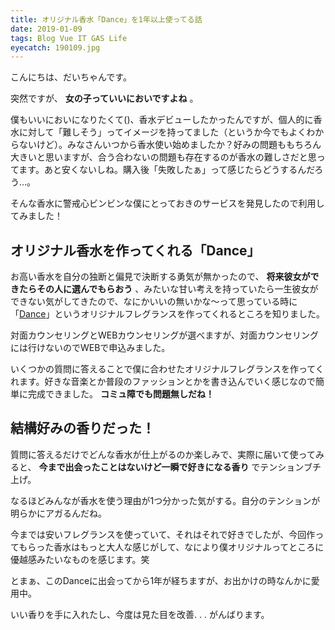 ```yaml
---
title: オリジナル香水「Dance」を1年以上使ってる話
date: 2019-01-09
tags: Blog Vue IT GAS Life
eyecatch: 190109.jpg
---
```


こんにちは、だいちゃんです。

突然ですが、 **女の子っていいにおいですよね** 。

僕もいいにおいになりたくて()、香水デビューしたかったんですが、個人的に香水に対して「難しそう」ってイメージを持ってました（というか今でもよくわからないけど）。みなさんいつから香水使い始めましたか？好みの問題ももちろん大きいと思いますが、合う合わないの問題も存在するのが香水の難しさだと思ってます。あと安くないしね。購入後「失敗したぁ」って感じたらどうするんだろう…。

そんな香水に警戒心ビンビンな僕にとっておきのサービスを発見したので利用してみました！

## オリジナル香水を作ってくれる「Dance」

お高い香水を自分の独断と偏見で決断する勇気が無かったので、 **将来彼女ができたらその人に選んでもらおう** 、みたいな甘い考えを持っていたら一生彼女ができない気がしてきたので、なにかいいの無いかな〜って思っている時に「[Dance](https://www.dance-kobe.co.jp/)」というオリジナルフレグランスを作ってくれるところを知りました。

対面カウンセリングとWEBカウンセリングが選べますが、対面カウンセリングには行けないのでWEBで申込みました。

いくつかの質問に答えることで僕に合わせたオリジナルフレグランスを作ってくれます。好きな音楽とか普段のファッションとかを書き込んでいく感じなので簡単に完成できました。 **コミュ障でも問題無しだね！**


## 結構好みの香りだった！

質問に答えるだけでどんな香水が仕上がるのか楽しみで、実際に届いて使ってみると、 **今まで出会ったことはないけど一瞬で好きになる香り** でテンションブチ上げ。

なるほどみんなが香水を使う理由が1つ分かった気がする。自分のテンションが明らかにアガるんだね。

今までは安いフレグランスを使っていて、それはそれで好きでしたが、今回作ってもらった香水はもっと大人な感じがして、なにより僕オリジナルってところに優越感みたいなものを感じます。笑

とまぁ、このDanceに出会ってから1年が経ちますが、お出かけの時なんかに愛用中。

いい香りを手に入れたし、今度は見た目を改善. . . がんばります。
